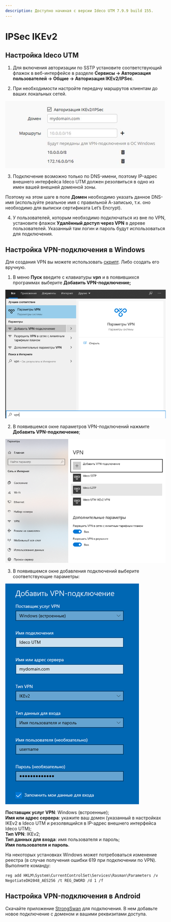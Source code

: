 ```yaml
---
description: Доступно начиная с версии Ideco UTM 7.9.9 build 155.
---
```


# IPSec IKEv2

## Настройка Ideco UTM

1. Для включения авторизации по SSTP установите соответствующий флажок в веб-интерфейсе в разделе **Сервисы -&gt; Авторизация пользователей -&gt; Общие -&gt; Авторизация IKEv2/IPSec**.

2. При необходимости настройте передачу маршрутов клиентам до ваших локальных сетей.  

![](../../../../.gitbook/assets/17072225.jpg)

3. Подключение возможно только по DNS-имени, поэтому IP-адрес внешнего интерфейса Ideco UTM должен резолвиться в одно из имен вашей внешней доменной зоны.  

Поэтому на этом шаге в поле **Домен** необходимо указать данное DNS-имя \(используйте реальное имя с правильной А-записью, т.к. оно необходимо для выписки сертификата Let’s Encrypt\).

4. У пользователей, которым необходимо подключаться из вне по VPN, установите флажок **Удалённый доступ через VPN** в дереве пользователей.   Указанный там логин и пароль будут использоваться для подключения.

## Настройка VPN-подключения в Windows

Для создания VPN вы можете использовать [скрипт](skript_avtomaticheskogo_sozdaniya_polzovatelskikh_podklyuchenii_po_ipsec_ikev2.md). Либо создать его вручную.

1. В меню **Пуск** введите с клавиатуры **vpn** и в появившихся программах выберите **Добавить VPN-подключение;**

![](../../../../.gitbook/assets/vpn%20%282%29%20%282%29%20%282%29%20%282%29%20%282%29%20%281%29.png)

2. В появившемся окне параметров VPN-подключений нажмите **Добавить VPN-подключение**;

![](../../../../.gitbook/assets/параметры%20%281%29%20%281%29%20%281%29%20%281%29%20%281%29%20%282%29%20%281%29.png)

3. В появившемся окне добавления подключений выберите соответствующие параметры:

![](../../../../.gitbook/assets/добавить_vpn%20%282%29%20%282%29%20%282%29%20%282%29%20%282%29%20%282%29%20%282%29%20%281%29.png)

**Поставщик услуг VPN**: Windows \(встроенные\);  
**Имя или адрес сервера**: укажите ваш домен \(указанный в настройках IKEv2 в Ideco UTM и резолвящийся в IP-адрес внешнего интерфейса Ideco UTM\);  
**Тип VPN**: IKEv2;  
**Тип данных для входа**: имя пользователя и пароль;  
**Имя пользователя и пароль**.

На некоторых установках Windows может потребоваться изменение реестра \(в случае получения ошибки 619 при подключении по VPN\). Выполните команду:

```text
reg add HKLM\System\CurrentControlSet\Services\Rasman\Parameters /v NegotiateDH2048_AES256 /t REG_DWORD /d 1 /f
```

## Настройка VPN-подключения в Android

Скачайте приложение [StrongSwan](https://play.google.com/store/apps/details?id=org.strongswan.android) для подключения. В нем добавьте новое подключение с доменом и вашими реквизитами доступа.

